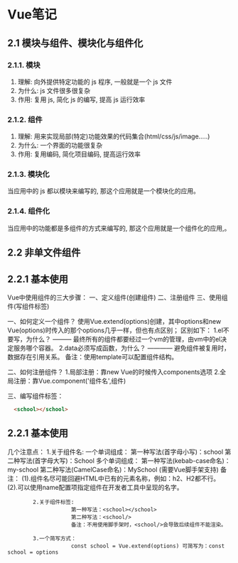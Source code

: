 # Vue笔记

## 2.1 模块与组件、模块化与组件化

### 2.1.1. 模块

1. 理解: 向外提供特定功能的 js 程序, 一般就是一个 js 文件
2. 为什么: js 文件很多很复杂
3. 作用: 复用 js, 简化 js 的编写, 提高 js 运行效率

### 2.1.2. 组件

1. 理解: 用来实现局部(特定)功能效果的代码集合(html/css/js/image…..)
2. 为什么: 一个界面的功能很复杂
3. 作用: 复用编码, 简化项目编码, 提高运行效率

### 2.1.3. 模块化

当应用中的 js 都以模块来编写的, 那这个应用就是一个模块化的应用。

### 2.1.4. 组件化

当应用中的功能都是多组件的方式来编写的, 那这个应用就是一个组件化的应用,。

## 2.2 非单文件组件

## 2.2.1 基本使用

 Vue中使用组件的三大步骤：
     一、定义组件(创建组件)
     二、注册组件
     三、使用组件(写组件标签)

   一、如何定义一个组件？
      使用Vue.extend(options)创建，其中options和new Vue(options)时传入的那个options几乎一样，但也有点区别；
      区别如下：
        1.el不要写，为什么？ ——— 最终所有的组件都要经过一个vm的管理，由vm中的el决定服务哪个容器。
        2.data必须写成函数，为什么？ ———— 避免组件被复用时，数据存在引用关系。
      备注：使用template可以配置组件结构。

   二、如何注册组件？
       1.局部注册：靠new Vue的时候传入components选项
       2.全局注册：靠Vue.component('组件名',组件)

   三、编写组件标签：
 ```html
   <school></school>
 ```

## 2.2.1 基本使用

  几个注意点：
            1.关于组件名:
                        一个单词组成：
                                    第一种写法(首字母小写)：school
                                    第二种写法(首字母大写)：School
                        多个单词组成：
                                    第一种写法(kebab-case命名)：my-school
                                    第二种写法(CamelCase命名)：MySchool (需要Vue脚手架支持)
                        备注：
                                (1).组件名尽可能回避HTML中已有的元素名称，例如：h2、H2都不行。
                                (2).可以使用name配置项指定组件在开发者工具中呈现的名字。

            2.关于组件标签:
                        第一种写法：<school></school>
                        第二种写法：<school/>
                        备注：不用使用脚手架时，<school/>会导致后续组件不能渲染。

            3.一个简写方式：
                        const school = Vue.extend(options) 可简写为：const school = options
